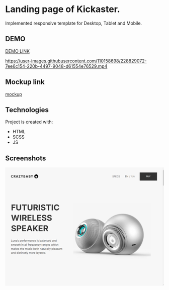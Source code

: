 # Landing page of Kickaster.
Implemented responsive template for Desktop, Tablet and Mobile.

## DEMO
[DEMO LINK](https://ir-ra.github.io/Kickstarter-landing/)


https://user-images.githubusercontent.com/110158698/228829072-7ee6c154-220b-4497-9048-d61554e76529.mp4


## Mockup link
[mockup](https://www.figma.com/file/Ujp7bCFuvuJlkn8TSbQPSZ/Kickstarter_FE-students?node-id=19655-32&t=kldUBJZn1gJlC2xz-0)

## Technologies
Project is created with:
* HTML
* SCSS
* JS

## Screenshots
![screenshots](./src/images/screenshots/Screenshot_1.png)


